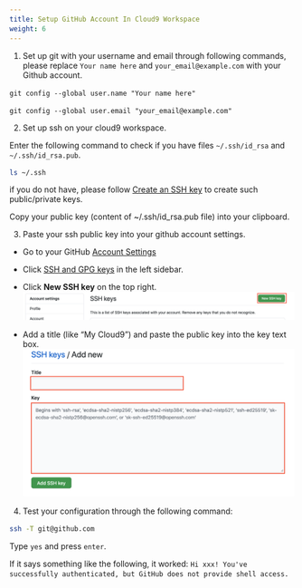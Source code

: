 ```yaml
---
title: Setup GitHub Account In Cloud9 Workspace
weight: 6
---
```


1. Set up git with your username and email through following commands, please replace `Your name here` and `your_email@example.com` with your Github account.

```git config --global user.name "Your name here" ```

```git config --global user.email "your_email@example.com" ```

2. Set up ssh on your cloud9 workspace.

Enter the following command to check if you have files `~/.ssh/id_rsa` and `~/.ssh/id_rsa.pub`. 
```sh
ls ~/.ssh
```
  
if you do not have, please follow [Create an SSH key](https://gcr-solutions.github.io/recommender-system-dev-workshop/prerequisite/workspace/create-ssh-key/readme/) to create such public/private keys.

Copy your public key (content of ~/.ssh/id_rsa.pub file) into your clipboard.

3. Paste your ssh public key into your github account settings.
- Go to your GitHub [Account Settings](https://github.com/settings/profile)
- Click [SSH and GPG keys](https://github.com/settings/keys) in the left sidebar.
- Click **New SSH key** on the top right.
![Github SSH New](/images/github-ssh-new.png)

- Add a title (like “My Cloud9”) and paste the public key into the key text box.
![Paste Github SSH key](/images/paste-github-ssh-key.png)

4. Test your configuration through the following command:
```sh
ssh -T git@github.com
```
Type `yes` and press `enter`.

If it says something like the following, it worked:
`Hi xxx! You've successfully authenticated, but GitHub does not provide shell access.`


